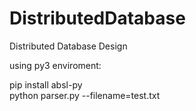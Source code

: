 # DistributedDatabase
Distributed Database Design

using py3 enviroment:

pip install absl-py       
python parser.py --filename=test.txt
